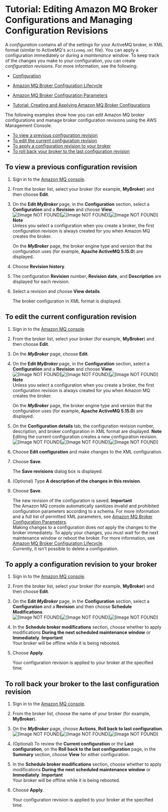 # Tutorial: Editing Amazon MQ Broker Configurations and Managing Configuration Revisions<a name="amazon-mq-editing-managing-configurations"></a>

A *configuration* contains all of the settings for your ActiveMQ broker, in XML format \(similar to ActiveMQ's `activemq.xml` file\)\. You can apply a configuration immediately or during a *maintenance window*\. To keep track of the changes you make to your configuration, you can create *configuration revisions*\. For more information, see the following:

+ [Configuration](amazon-mq-basic-elements.md#configuration)

+ [Amazon MQ Broker Configuration Lifecycle](amazon-mq-broker-configuration-lifecycle.md)

+ [Amazon MQ Broker Configuration Parameters](amazon-mq-broker-configuration-parameters.md)

+ [Tutorial: Creating and Applying Amazon MQ Broker Configurations](amazon-mq-creating-applying-configurations.md)

The following examples show how you can edit Amazon MQ broker configurations and manage broker configuration revisions using the AWS Management Console\.


+ [To view a previous configuration revision](#view-previous-configuration-console)
+ [To edit the current configuration revision](#edit-current-configuration-console)
+ [To apply a configuration revision to your broker](#apply-configuration-revision-editing-console)
+ [To roll back your broker to the last configuration revision](#roll-back-last-configuration-console)

## To view a previous configuration revision<a name="view-previous-configuration-console"></a>

1. Sign in to the [Amazon MQ console](https://console.aws.amazon.com/amazon-mq/)\.

1. From the broker list, select your broker \(for example, **MyBroker**\) and then choose **Edit**\.

1. On the **Edit *MyBroker*** page, in the **Configuration** section, select a **Configuration** and a **Revision** and choose **View**\.  
![\[Image NOT FOUND\]](http://docs.aws.amazon.com/amazon-mq/latest/developer-guide/images/amazon-mq-tutorials-configuration-view.png)![\[Image NOT FOUND\]](http://docs.aws.amazon.com/amazon-mq/latest/developer-guide/)![\[Image NOT FOUND\]](http://docs.aws.amazon.com/amazon-mq/latest/developer-guide/)
**Note**  
Unless you select a configuration when you create a broker, the first configuration revision is always created for you when Amazon MQ creates the broker\.

   On the ***MyBroker*** page, the broker engine type and version that the configuration uses \(for example, **Apache ActiveMQ 5\.15\.0**\) are displayed\.

1. Choose **Revision history**\.

1. The configuration **Revision** number, **Revision date**, and **Description** are displayed for each revision\.

1. Select a revision and choose **View details**\.

   The broker configuration in XML format is displayed\.

## To edit the current configuration revision<a name="edit-current-configuration-console"></a>

1. Sign in to the [Amazon MQ console](https://console.aws.amazon.com/amazon-mq/)\.

1. From the broker list, select your broker \(for example, **MyBroker**\) and then choose **Edit**\.

1. On the ***MyBroker*** page, choose **Edit**\.

1. On the **Edit *MyBroker*** page, in the **Configuration** section, select a **Configuration** and a **Revision** and choose **View**\.  
![\[Image NOT FOUND\]](http://docs.aws.amazon.com/amazon-mq/latest/developer-guide/images/amazon-mq-tutorials-configuration-view.png)![\[Image NOT FOUND\]](http://docs.aws.amazon.com/amazon-mq/latest/developer-guide/)![\[Image NOT FOUND\]](http://docs.aws.amazon.com/amazon-mq/latest/developer-guide/)
**Note**  
Unless you select a configuration when you create a broker, the first configuration revision is always created for you when Amazon MQ creates the broker\.

   On the ***MyBroker*** page, the broker engine type and version that the configuration uses \(for example, **Apache ActiveMQ 5\.15\.0**\) are displayed\.

1. On the **Configuration details** tab, the configuration revision number, description, and broker configuration in XML format are displayed\.
**Note**  
Editing the current configuration creates a new configuration revision\.  
![\[Image NOT FOUND\]](http://docs.aws.amazon.com/amazon-mq/latest/developer-guide/images/amazon-mq-tutorials-edit-configuration.png)![\[Image NOT FOUND\]](http://docs.aws.amazon.com/amazon-mq/latest/developer-guide/)![\[Image NOT FOUND\]](http://docs.aws.amazon.com/amazon-mq/latest/developer-guide/)

1. Choose **Edit configuration** and make changes to the XML configuration\.

1. Choose **Save**\.

   The **Save revisions** dialog box is displayed\.

1. \(Optional\) Type **A description of the changes in this revision**\.

1. Choose **Save**\.

   The new revision of the configuration is saved\.
**Important**  
The Amazon MQ console automatically sanitizes invalid and prohibited configuration parameters according to a schema\. For more information and a full list of permitted XML parameters, see [Amazon MQ Broker Configuration Parameters](amazon-mq-broker-configuration-parameters.md)\.  
Making changes to a configuration does *not* apply the changes to the broker immediately\. To apply your changes, you must wait for the next maintenance window or reboot the broker\. For more information, see [Amazon MQ Broker Configuration Lifecycle](amazon-mq-broker-configuration-lifecycle.md)\.  
Currently, it isn't possible to delete a configuration\.

## To apply a configuration revision to your broker<a name="apply-configuration-revision-editing-console"></a>

1. Sign in to the [Amazon MQ console](https://console.aws.amazon.com/amazon-mq/)\.

1. From the broker list, select your broker \(for example, **MyBroker**\) and then choose **Edit**\.

1. On the **Edit *MyBroker*** page, in the **Configuration** section, select a **Configuration** and a **Revision** and then choose **Schedule Modifications**\.  
![\[Image NOT FOUND\]](http://docs.aws.amazon.com/amazon-mq/latest/developer-guide/images/amazon-mq-tutorials-configuration-schedule-modifications.png)![\[Image NOT FOUND\]](http://docs.aws.amazon.com/amazon-mq/latest/developer-guide/)![\[Image NOT FOUND\]](http://docs.aws.amazon.com/amazon-mq/latest/developer-guide/)

1. In the **Schedule broker modifications** section, choose whether to apply modifications **During the next scheduled maintenance window** or **Immediately**\.
**Important**  
Your broker will be offline while it is being rebooted\.

1. Choose **Apply**\.

   Your configuration revision is applied to your broker at the specified time\.

## To roll back your broker to the last configuration revision<a name="roll-back-last-configuration-console"></a>

1. Sign in to the [Amazon MQ console](https://console.aws.amazon.com/amazon-mq/)\.

1. From the broker list, choose the name of your broker \(for example, **MyBroker**\)\.

1. On the ***MyBroker*** page, choose **Actions**, **Roll back to last configuration**\.  
![\[Image NOT FOUND\]](http://docs.aws.amazon.com/amazon-mq/latest/developer-guide/images/amazon-mq-tutorials-configuration-roll-back.png)![\[Image NOT FOUND\]](http://docs.aws.amazon.com/amazon-mq/latest/developer-guide/)![\[Image NOT FOUND\]](http://docs.aws.amazon.com/amazon-mq/latest/developer-guide/)

1. \(Optional\) To review the **Current configuration** or the **Last configuration**, on the **Roll back to the last configuration** page, in the **Summary** section, choose **View** for either configuration\.

1. In the **Schedule broker modifications** section, choose whether to apply modifications **During the next scheduled maintenance window** or **Immediately**\.
**Important**  
Your broker will be offline while it is being rebooted\.

1. Choose **Apply**\.

   Your configuration revision is applied to your broker at the specified time\.